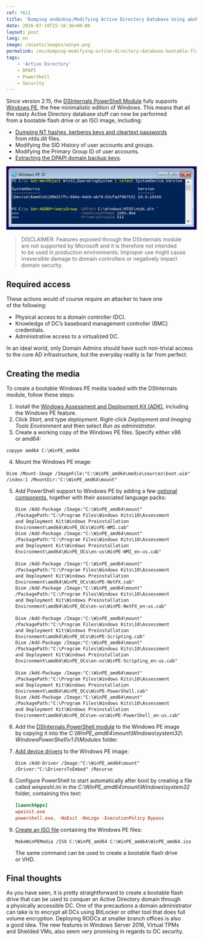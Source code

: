 ```yaml
---
ref: 7611
title: 'Dumping and&nbsp;Modifying Active Directory Database Using a&nbsp;Bootable Flash Drive'
date: 2016-07-19T15:18:36+00:00
layout: post
lang: en
image: /assets/images/winpe.png
permalink: /en/dumping-modifying-active-directory-database-bootable-flash-drive/
tags:
    - 'Active Directory'
    - DPAPI
    - PowerShell
    - Security
---
```


Since version 2.15, the&nbsp;[DSInternals PowerShell Module](https://github.com/MichaelGrafnetter/DSInternals) fully supports [Windows PE](https://learn.microsoft.com/en-us/windows-hardware/manufacture/desktop/winpe-intro?view=windows-11), the&nbsp;free minimalistic edition of&nbsp;Windows. This&nbsp;means that&nbsp;all the&nbsp;nasty Active Directory database stuff can&nbsp;now&nbsp;be&nbsp;performed from&nbsp;a&nbsp;bootable flash drive or&nbsp;an&nbsp;ISO image, including:

- [Dumping NT hashes, kerberos keys and&nbsp;cleartext passwords](/en/dumping-ntds-dit-files-using-powershell/) from&nbsp;ntds.dit files.
- Modifying the&nbsp;SID History of&nbsp;user accounts and&nbsp;groups.
- Modifying the&nbsp;Primary Group ID of&nbsp;user accounts.
- [Extracting the&nbsp;DPAPI domain backup keys](/en/retrieving-dpapi-backup-keys-from-active-directory/).

![Windows PE DSInternals](../../assets/images/winpe.png)

<!--more-->

> DISCLAIMER: Features exposed through the&nbsp;DSInternals module are&nbsp;not supported by&nbsp;Microsoft and&nbsp;it&nbsp;is&nbsp;therefore not intended to&nbsp;be&nbsp;used in&nbsp;production environments. Improper use might cause irreversible damage to&nbsp;domain controllers or&nbsp;negatively impact domain security.

## Required access

These actions would of&nbsp;course require an&nbsp;attacker to&nbsp;have one of&nbsp;the&nbsp;following:

- Physical access to&nbsp;a&nbsp;domain controller (DC).
- Knowledge of&nbsp;DC’s baseboard management controller (BMC) credentials.
- Administrative access to&nbsp;a&nbsp;virtualized DC.

In an&nbsp;ideal world, only Domain Admins should have such non-trivial access to&nbsp;the&nbsp;core AD infrastructure, but&nbsp;the&nbsp;everyday reality is&nbsp;far from&nbsp;perfect.

## Creating the&nbsp;media

To create a&nbsp;bootable Windows PE media loaded with&nbsp;the&nbsp;DSInternals module, follow these steps:

1. Install the&nbsp;[Windows Assessment and&nbsp;Deployment Kit (ADK)](https://go.microsoft.com/fwlink/p/?LinkId=526803), including the&nbsp;Windows PE feature.
2. Click *Start*, and&nbsp;type *deployment*. Right-click *Deployment and&nbsp;Imaging Tools Environment* and&nbsp;then select *Run as&nbsp;administrator*.
3. Create a&nbsp;working copy of&nbsp;the&nbsp;Windows PE files. Specify either x86 or&nbsp;amd64:
```batchfile
copype amd64 C:\WinPE_amd64
```
4. Mount the&nbsp;Windows PE image:
```batchfile
Dism /Mount-Image /ImageFile:"C:\WinPE_amd64\media\sources\boot.wim" /index:1 /MountDir:"C:\WinPE_amd64\mount"
```
5. Add PowerShell support to&nbsp;Windows PE by&nbsp;adding a&nbsp;few [optional components](https://learn.microsoft.com/en-us/windows-hardware/manufacture/desktop/winpe-add-packages--optional-components-reference?view=windows-11), together with&nbsp;their associated language packs:

    ```batchfile
    Dism /Add-Package /Image:"C:\WinPE_amd64\mount" /PackagePath:"C:\Program Files\Windows Kits\10\Assessment and Deployment Kit\Windows Preinstallation Environment\amd64\WinPE_OCs\WinPE-WMI.cab"
    Dism /Add-Package /Image:"C:\WinPE_amd64\mount" /PackagePath:"C:\Program Files\Windows Kits\10\Assessment and Deployment Kit\Windows Preinstallation Environment\amd64\WinPE_OCs\en-us\WinPE-WMI_en-us.cab"

    Dism /Add-Package /Image:"C:\WinPE_amd64\mount" /PackagePath:"C:\Program Files\Windows Kits\10\Assessment and Deployment Kit\Windows Preinstallation Environment\amd64\WinPE_OCs\WinPE-NetFX.cab"
    Dism /Add-Package /Image:"C:\WinPE_amd64\mount" /PackagePath:"C:\Program Files\Windows Kits\10\Assessment and Deployment Kit\Windows Preinstallation Environment\amd64\WinPE_OCs\en-us\WinPE-NetFX_en-us.cab"

    Dism /Add-Package /Image:"C:\WinPE_amd64\mount" /PackagePath:"C:\Program Files\Windows Kits\10\Assessment and Deployment Kit\Windows Preinstallation Environment\amd64\WinPE_OCs\WinPE-Scripting.cab"
    Dism /Add-Package /Image:"C:\WinPE_amd64\mount" /PackagePath:"C:\Program Files\Windows Kits\10\Assessment and Deployment Kit\Windows Preinstallation Environment\amd64\WinPE_OCs\en-us\WinPE-Scripting_en-us.cab"

    Dism /Add-Package /Image:"C:\WinPE_amd64\mount" /PackagePath:"C:\Program Files\Windows Kits\10\Assessment and Deployment Kit\Windows Preinstallation Environment\amd64\WinPE_OCs\WinPE-PowerShell.cab"
    Dism /Add-Package /Image:"C:\WinPE_amd64\mount" /PackagePath:"C:\Program Files\Windows Kits\10\Assessment and Deployment Kit\Windows Preinstallation Environment\amd64\WinPE_OCs\en-us\WinPE-PowerShell_en-us.cab"
    ```

6. Add the&nbsp;[DSInternals PowerShell module](https://github.com/MichaelGrafnetter/DSInternals/releases) to&nbsp;the&nbsp;Windows PE image by&nbsp;copying it&nbsp;into the&nbsp;*C:\\WinPE\_amd64\\mount\\Windows\\system32\\ WindowsPowerShell\\v1.0\\Modules* folder.

7. [Add device drivers](https://learn.microsoft.com/en-us/windows-hardware/manufacture/desktop/add-and-remove-drivers-to-an-offline-windows-image?view=windows-11) to&nbsp;the&nbsp;Windows PE image:

    ```batchfile
    Dism /Add-Driver /Image:"C:\WinPE_amd64\mount" /Driver:"C:\DriversToEmbed" /Recurse
    ```

8. Configure PowerShell to&nbsp;start automatically after&nbsp;boot by&nbsp;creating a&nbsp;file called *winpeshl.ini* in&nbsp;the&nbsp;*C:\\WinPE\_amd64\\mount\\Windows\\system32* folder, containing this&nbsp;text:

    ```ini
    [LaunchApps]
    wpeinit.exe
    powershell.exe, -NoExit -NoLogo -ExecutionPolicy Bypass
    ```

9. [Create an&nbsp;ISO file](https://learn.microsoft.com/en-us/windows-hardware/manufacture/desktop/makewinpemedia-command-line-options?view=windows-11) containing the&nbsp;Windows PE files:

    ```batchfile
    MakeWinPEMedia /ISO C:\WinPE_amd64 C:\WinPE_amd64\WinPE_amd64.iso
    ```

    The&nbsp;same command can&nbsp;be&nbsp;used to&nbsp;create a&nbsp;bootable flash drive or&nbsp;VHD.

## Final thoughts

As&nbsp;you have seen, it&nbsp;is&nbsp;pretty straightforward to&nbsp;create a&nbsp;bootable flash drive that&nbsp;can&nbsp;be&nbsp;used to&nbsp;conquer an&nbsp;Active Directory domain through a&nbsp;physically accessible DC. One of&nbsp;the&nbsp;precautions a&nbsp;domain administrator can&nbsp;take is&nbsp;to&nbsp;encrypt all DCs using BitLocker or&nbsp;other tool that&nbsp;does full volume encryption. Deploying RODCs at smaller branch offices is&nbsp;also a&nbsp;good idea. The&nbsp;new features in&nbsp;Windows Server 2016, Virtual TPMs and&nbsp;Shielded VMs, also seem very promising in&nbsp;regards to&nbsp;DC security.
